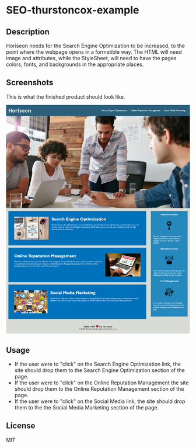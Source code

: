 # SEO-thurstoncox-example

## Description
Horiseon needs for the Search Engine Optimization to be increased, to the point where the webpage opens in a formatible way. The HTML will need image and attributes, while the StyleSheet, will need to have the pages colors, fonts, and backgrounds in the appropriate places.


## Screenshots
This is what the finished product should look like.

![Screenshot](./assets/images/final_product.png)

## Usage
- If the user were to "click" on the Search Engine Optimization link, the site should drop them to the Search Engine Optimization section of the page.
- If the user were to "click" on the Online Reputation Management the site should drop them to the Online Reputation Management section of the page.
- If the user were to "click" on the Social Media link, the site should drop them to the the Social Media Marketing section of the page.

## License
MIT




